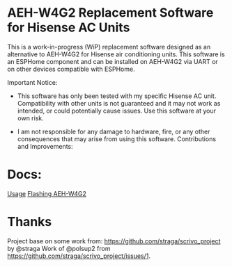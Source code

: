# AEH-W4G2 Replacement Software for Hisense AC Units

This is a work-in-progress (WiP) replacement software designed as an alternative to AEH-W4G2 for Hisense air conditioning units. This software is an ESPHome component and can be installed on AEH-W4G2 via UART or on other devices compatible with ESPHome.

Important Notice:

- This software has only been tested with my specific Hisense AC unit. Compatibility with other units is not guaranteed and it may not work as intended, or could potentially cause issues.
Use this software at your own risk. 

- I am not responsible for any damage to hardware, fire, or any other consequences that may arise from using this software.
Contributions and Improvements:


# Docs:

[Usage](./docs/usage.md)
[Flashing AEH-W4G2](./docs/install_on_w4g2/instalation.md)

# Thanks
Project base on some work from:
https://github.com/straga/scrivo_project by @straga
Work of @polsup2 from https://github.com/straga/scrivo_project/issues/1. 